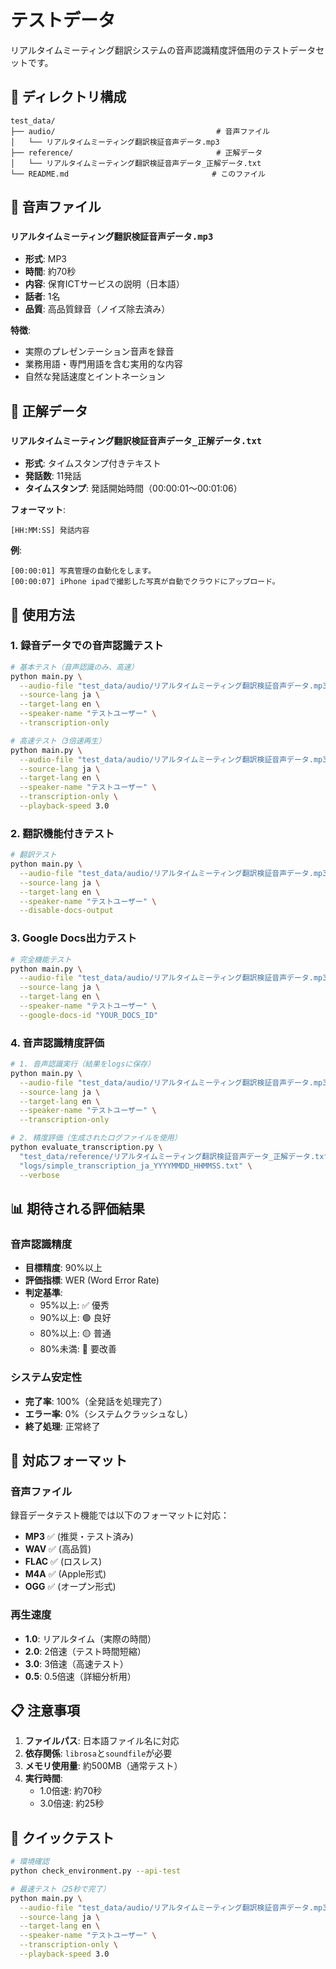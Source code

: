 # テストデータ

リアルタイムミーティング翻訳システムの音声認識精度評価用のテストデータセットです。

## 📁 ディレクトリ構成

```
test_data/
├── audio/                                    # 音声ファイル
│   └── リアルタイムミーティング翻訳検証音声データ.mp3
├── reference/                                # 正解データ
│   └── リアルタイムミーティング翻訳検証音声データ_正解データ.txt
└── README.md                                # このファイル
```

## 🎵 音声ファイル

### `リアルタイムミーティング翻訳検証音声データ.mp3`
- **形式**: MP3
- **時間**: 約70秒
- **内容**: 保育ICTサービスの説明（日本語）
- **話者**: 1名
- **品質**: 高品質録音（ノイズ除去済み）

**特徴**:
- 実際のプレゼンテーション音声を録音
- 業務用語・専門用語を含む実用的な内容
- 自然な発話速度とイントネーション

## 📝 正解データ

### `リアルタイムミーティング翻訳検証音声データ_正解データ.txt`
- **形式**: タイムスタンプ付きテキスト
- **発話数**: 11発話
- **タイムスタンプ**: 発話開始時間（00:00:01〜00:01:06）

**フォーマット**:
```
[HH:MM:SS] 発話内容
```

**例**:
```
[00:00:01] 写真管理の自動化をします。
[00:00:07] iPhone ipadで撮影した写真が自動でクラウドにアップロード。
```

## 🧪 使用方法

### 1. 録音データでの音声認識テスト

```bash
# 基本テスト（音声認識のみ、高速）
python main.py \
  --audio-file "test_data/audio/リアルタイムミーティング翻訳検証音声データ.mp3" \
  --source-lang ja \
  --target-lang en \
  --speaker-name "テストユーザー" \
  --transcription-only

# 高速テスト（3倍速再生）
python main.py \
  --audio-file "test_data/audio/リアルタイムミーティング翻訳検証音声データ.mp3" \
  --source-lang ja \
  --target-lang en \
  --speaker-name "テストユーザー" \
  --transcription-only \
  --playback-speed 3.0
```

### 2. 翻訳機能付きテスト

```bash
# 翻訳テスト
python main.py \
  --audio-file "test_data/audio/リアルタイムミーティング翻訳検証音声データ.mp3" \
  --source-lang ja \
  --target-lang en \
  --speaker-name "テストユーザー" \
  --disable-docs-output
```

### 3. Google Docs出力テスト

```bash
# 完全機能テスト
python main.py \
  --audio-file "test_data/audio/リアルタイムミーティング翻訳検証音声データ.mp3" \
  --source-lang ja \
  --target-lang en \
  --speaker-name "テストユーザー" \
  --google-docs-id "YOUR_DOCS_ID"
```

### 4. 音声認識精度評価

```bash
# 1. 音声認識実行（結果をlogsに保存）
python main.py \
  --audio-file "test_data/audio/リアルタイムミーティング翻訳検証音声データ.mp3" \
  --source-lang ja \
  --target-lang en \
  --speaker-name "テストユーザー" \
  --transcription-only

# 2. 精度評価（生成されたログファイルを使用）
python evaluate_transcription.py \
  "test_data/reference/リアルタイムミーティング翻訳検証音声データ_正解データ.txt" \
  "logs/simple_transcription_ja_YYYYMMDD_HHMMSS.txt" \
  --verbose
```

## 📊 期待される評価結果

### 音声認識精度
- **目標精度**: 90%以上
- **評価指標**: WER (Word Error Rate)
- **判定基準**: 
  - 95%以上: ✅ 優秀
  - 90%以上: 🟢 良好
  - 80%以上: 🟡 普通
  - 80%未満: 🔴 要改善

### システム安定性
- **完了率**: 100%（全発話を処理完了）
- **エラー率**: 0%（システムクラッシュなし）
- **終了処理**: 正常終了

## 🔧 対応フォーマット

### 音声ファイル
録音データテスト機能では以下のフォーマットに対応：

- **MP3** ✅ (推奨・テスト済み)
- **WAV** ✅ (高品質)
- **FLAC** ✅ (ロスレス)
- **M4A** ✅ (Apple形式)
- **OGG** ✅ (オープン形式)

### 再生速度
- **1.0**: リアルタイム（実際の時間）
- **2.0**: 2倍速（テスト時間短縮）
- **3.0**: 3倍速（高速テスト）
- **0.5**: 0.5倍速（詳細分析用）

## 📋 注意事項

1. **ファイルパス**: 日本語ファイル名に対応
2. **依存関係**: `librosa`と`soundfile`が必要
3. **メモリ使用量**: 約500MB（通常テスト）
4. **実行時間**: 
   - 1.0倍速: 約70秒
   - 3.0倍速: 約25秒

## 🚀 クイックテスト

```bash
# 環境確認
python check_environment.py --api-test

# 最速テスト（25秒で完了）
python main.py \
  --audio-file "test_data/audio/リアルタイムミーティング翻訳検証音声データ.mp3" \
  --source-lang ja \
  --target-lang en \
  --speaker-name "テストユーザー" \
  --transcription-only \
  --playback-speed 3.0
``` 